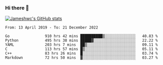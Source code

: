 ### Hi there 👋

[![Jameshwc's GitHub stats](https://github-readme-stats.vercel.app/api?username=jameshwc)](https://github.com/anuraghazra/github-readme-stats)

<!--START_SECTION:waka-->

```text
From: 13 April 2019 - To: 21 December 2022

Go                910 hrs 42 mins ██████████▒░░░░░░░░░░░░░░   40.83 %
Python            495 hrs 38 mins █████▓░░░░░░░░░░░░░░░░░░░   22.22 %
YAML              203 hrs 7 mins  ██▒░░░░░░░░░░░░░░░░░░░░░░   09.11 %
C                 113 hrs 57 mins █▒░░░░░░░░░░░░░░░░░░░░░░░   05.11 %
C++               83 hrs 26 mins  █░░░░░░░░░░░░░░░░░░░░░░░░   03.74 %
Markdown          72 hrs 50 mins  ▓░░░░░░░░░░░░░░░░░░░░░░░░   03.27 %
```

<!--END_SECTION:waka-->